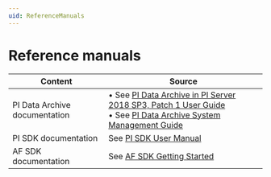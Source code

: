 ```yaml
---
uid: ReferenceManuals
---
```


# Reference manuals

| Content | Source |
|--|--|
| PI Data Archive documentation | &bull; See [PI Data Archive in PI Server 2018 SP3, Patch 1 User Guide](PLACEHOLDER)<br>&bull; See [PI Data Archive System Management Guide](PLACHOLDER) |
| PI SDK documentation | See [PI SDK User Manual](PLACEHOLDER) |
| AF SDK documentation | See [AF SDK Getting Started](PLACHOLDER) |
